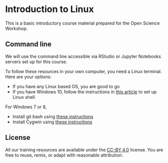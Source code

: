 # Introduction to Linux

This is a basic introductory course material prepared for the Open Science Workshop. 

## Command line

We will use the command line accessible via RStudio or Jupyter Notebooks servers set up for this course. 

To follow these resources in your own computer, you need a Linux terminal. Here are your options:

- If you have any Linux based OS, you are good to go
- If you have Windows 10, follow the instructions in [this article](https://www.howtogeek.com/249966/how-to-install-and-use-the-linux-bash-shell-on-windows-10/) to set up Linux shell.

For Windows 7 or 8,
- Install git bash using [these instructions](http://www.techoism.com/how-to-install-git-bash-on-windows/)
- Install Cygwin using [these instructions](https://www.maketecheasier.com/install-configure-cygwin-windows/)

## License
All our training resources are available under the [CC-BY 4.0](https://creativecommons.org/licenses/by/4.0/) license. You are free to reuse, remix, or adapt with reasonable attribution. 
